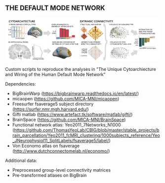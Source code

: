 THE DEFAULT MODE NETWORK
----------------------------------------------

![Alt text](figures/figure_methods_overview.png?raw=true "Title")


Custom scripts to reproduce the analyses in "The Unique Cytoarchiecture and Wiring of the Human Default Mode Network"
 
Dependencies:
- BigBrainWarp (https://bigbrainwarp.readthedocs.io/en/latest/)
- micaopen (https://github.com/MICA-MNI/micaopen)
- Freesurfer fsaverage5 subject directory (https://surfer.nmr.mgh.harvard.edu/)
- Gifti matlab (https://www.artefact.tk/software/matlab/gifti/)
- BrainSpace (https://github.com/MICA-MNI/BrainSpace)
- Functional network atlas: Yeo2011_7Networks_N1000 (https://github.com/ThomasYeoLab/CBIG/blob/master/stable_projects/brain_parcellation/Yeo2011_fcMRI_clustering/1000subjects_reference/Yeo_JNeurophysiol11_SplitLabels/fsaverage5/label/)
- Von Economo atlas on fsaverage (http://www.dutchconnectomelab.nl/economo/)

Additional data:
- Preprocessed group-level connectivity matrices
- Pre-transformed atlases on BigBrain
